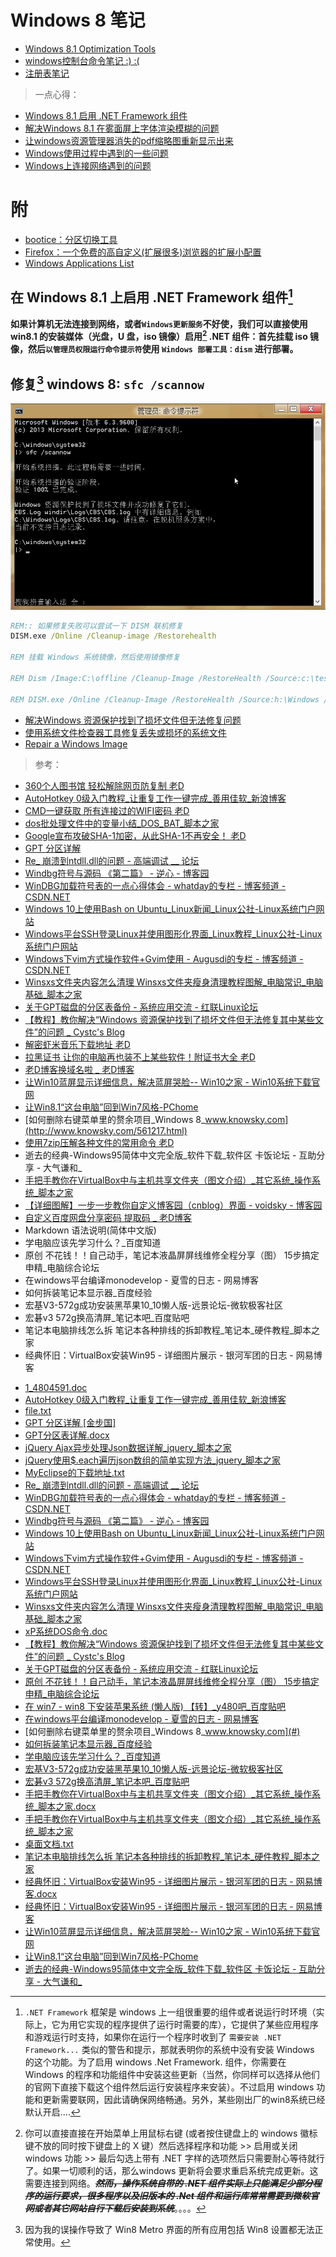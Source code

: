 <link href="../css/style.css" rel="stylesheet" type="text/css" />

# Windows 8 笔记

+ [Windows 8.1 Optimization Tools](windows_tools.md)
+ [windows控制台命令笔记 :) :(](windows_cmd.md)
+ [注册表笔记](regedit.md)

> 一点心得：

+ [Windows 8.1 启用 .NET Framework 组件](Windows8.1启用.NET3.0和4.0组件.md)
+ [解决Windows 8.1 在雾面屏上字体渲染模糊的问题](win_font.md)
+ [让windows资源管理器消失的pdf缩略图重新显示出来](让windows资源管理器消失的pdf缩略图重新显示出来.md)
+ [Windows使用过程中遇到的一些问题](Windows使用过程中遇到的一些问题.md)
+ [Windows上连接网络遇到的问题](Windows上连接网络遇到的问题.md)

# 附

+ [bootice：分区切换工具](bootice.md)
+ [Firefox：一个免费的高自定义(扩展很多)浏览器的扩展小配置](firefox.md)
+ [Windows Applications List](programfiles.md)

## 在 Windows 8.1 上启用 .NET Framework 组件[^.net]

**如果计算机无法连接到网络，或者`Windows更新服务`不好使，我们可以直接使用 win8.1 的安装媒体（光盘，U 盘，iso 镜像）启用[^method] .NET 组件：首先挂载 iso 镜像，然后`以管理员权限运行命令提示符`使用 `Windows 部署工具：dism` 进行部署。**

[^.net]: `.NET Framework` 框架是 windows 上一组很重要的组件或者说运行时环境（实际上，它为用它实现的程序提供了运行时需要的库），它提供了某些应用程序和游戏运行时支持，如果你在运行一个程序时收到了 `需要安装 .NET Framework...` 类似的警告和提示，那就表明你的系统中没有安装 Windows 的这个功能。为了启用 windows  .Net Framework. 组件，你需要在 Windows 的程序和功能组件中安装这些更新（当然，你同样可以选择从他们的官网下直接下载这个组件然后运行安装程序来安装）。不过启用 windows 功能和更新需要联网，因此请确保网络畅通。另外，某些刚出厂的win8系统已经默认开启....

[^method]: 你可以直接直接在开始菜单上用鼠标右键 (或者按住键盘上的 windows 徽标键不放的同时按下键盘上的 X 键）然后选择程序和功能 >> 启用或关闭windows 功能 >> 最后勾选上带有 .NET 字样的选项然后只需要耐心等待就行了。如果一切顺利的话，那么windows 更新将会要求重启系统完成更新。这需要连接到网络。~~***然而，操作系统自带的 .NET 组件实际上只能满足少部分程序的运行要求，很多程序以及旧版本的 .Net 组件和运行库常常需要到微软官网或者其它网站自行下载后安装到系统***~~。。。。

## 修复[^repier] windows 8: `sfc /scannow`

![](images/1548505975_5924.png)

```cmd
REM:: 如果修复失败可以尝试一下 DISM 联机修复
DISM.exe /Online /Cleanup-image /Restorehealth

REM 挂载 Windows 系统镜像，然后使用镜像修复

REM Dism /Image:C:\offline /Cleanup-Image /RestoreHealth /Source:c:\test\mount\windows

REM DISM.exe /Online /Cleanup-Image /RestoreHealth /Source:h:\Windows /LimitAccess
```

+ [解决Windows 资源保护找到了损坏文件但无法修复问题](https://wangye.org/blog/archives/1081/)
+ [使用系统文件检查器工具修复丢失或损坏的系统文件](https://support.microsoft.com/zh-cn/help/929833/use-the-system-file-checker-tool-to-repair-missing-or-corrupted-system)
+ [Repair a Windows Image](http://technet.microsoft.com/zh-cn/library/hh824869.aspx)

> 参考：

+ [360个人图书馆 轻松解除网页防复制  老D](https://laod.cn/black-technology/360doc-copy.html)
+ [AutoHotkey 0级入门教程_让重复工作一键完成_善用佳软_新浪博客](http://blog.sina.com.cn/s/blog_46dac66f010005g7.html)
+ [CMD一键获取 所有连接过的WIFI密码  老D](https://laod.cn/black-technology/cmd-obtain-wifi-password.html)
+ [dos批处理文件中的变量小结_DOS_BAT_脚本之家](http://www.jb51.net/article/49196.htm)
+ [Google宣布攻破SHA-1加密，从此SHA-1不再安全！  老D](https://laod.cn/news/google-sha-1.html)
+ [GPT 分区详解 ](http://www.jinbuguo.com/storage/gpt.html)
+ [Re_ 崩溃到ntdll.dll的问题 - 高端调试 __ 论坛](http://advdbg.org/forums/5776/ShowPost.aspx)
+ [Windbg符号与源码 《第二篇》 - 逆心 - 博客园](http://www.cnblogs.com/kissdodog/p/3729396.html)
+ [WinDBG加载符号表的一点心得体会 - whatday的专栏 - 博客频道 - CSDN.NET](http://blog.csdn.net/whatday/article/details/7100292)
+ [Windows 10上使用Bash on Ubuntu_Linux新闻_Linux公社-Linux系统门户网站](http://www.linuxidc.com/Linux/2016-04/130016.htm)
+ [Windows平台SSH登录Linux并使用图形化界面_Linux教程_Linux公社-Linux系统门户网站](http://www.linuxidc.com/Linux/2011-09/42340.htm)
+ [Windows下vim方式操作软件+Gvim使用 - Augusdi的专栏 - 博客频道 - CSDN.NET](http://blog.csdn.net/augusdi/article/details/43970341)
+ [Winsxs文件夹内容怎么清理 Winsxs文件夹瘦身清理教程图解_电脑常识_电脑基础_脚本之家](http://www.jb51.net/diannaojichu/164281.html)
+ [关于GPT磁盘的分区表备份 - 系统应用交流 - 红联Linux论坛](http://www.linuxdiyf.com/bbs/thread-310996-1-1.html)
+ [【教程】教你解决“Windows 资源保护找到了损坏文件但无法修复其中某些文件”的问题 _ Cystc's Blog](http://www.cystc.org/?p=2827)
+ [解密虾米音乐下载地址  老D](https://laod.cn/free/xiami-music.html)
+ [拉黑证书 让你的电脑再也装不上某些软件！附证书大全  老D](https://laod.cn/black-technology/pull-the-black-certificate.html)
+ [老D博客换域名啦 _ 老D博客](https://laod.cn/journal/cn-or-org.html)
+ [让Win10蓝屏显示详细信息，解决蓝屏哭脸-- Win10之家 - Win10系统下载官网](http://www.62hx.com/zixun/1101.html)
+ [让Win8.1“这台电脑”回到Win7风格-PChome](http://article.pchome.net/content-1678993.html)
+ [如何删除右键菜单里的赘余项目_Windows 8_www.knowsky.com](http://www.knowsky.com/561217.html)
+ [使用7zip压解各种文件的常用命令  老D](https://laod.cn/tools/7zip-jieya-mingling.html)
+ 逝去的经典-Windows95简体中文完全版_软件下载_软件区 卡饭论坛 - 互助分享 - 大气谦和_
+ [手把手教你在VirtualBox中与主机共享文件夹（图文介绍）_其它系统_操作系统_脚本之家](http://www.jb51.net/os/other/514409.html)
+ [【详细图解】一步一步教你自定义博客园（cnblog）界面 - voidsky - 博客园](http://www.cnblogs.com/voidsky/p/5490220.html)
+ [自定义百度网盘分享密码 提取码 _ 老D博客](https://laod.cn/black-technology/baidu-wangpan-tiquma.html)
+ Markdown 语法说明(简体中文版)
+ 学电脑应该先学习什么？_百度知道
+ 原创 不花钱！！自己动手，笔记本液晶屏屏线维修全程分享（图） 15步搞定 申精_电脑综合论坛
+ 在windows平台编译monodevelop - 夏雪的日志 - 网易博客
+ 如何拆装笔记本显示器_百度经验
+ 宏基V3-572g成功安装黑苹果10_10懒人版-远景论坛-微软极客社区
+ 宏碁v3 572g换高清屏_笔记本吧_百度贴吧
+ 笔记本电脑排线怎么拆 笔记本各种排线的拆卸教程_笔记本_硬件教程_脚本之家
+ 经典怀旧：VirtualBox安装Win95 - 详细图片展示 - 银河军团的日志 - 网易博客
- [1_4804591.doc](#)
- [AutoHotkey 0级入门教程_让重复工作一键完成_善用佳软_新浪博客](#)
- [file.txt](#)
- [GPT 分区详解 [金步国]](#)
- [GPT分区表详解.docx](#)
- [jQuery Ajax异步处理Json数据详解_jquery_脚本之家](#)
- [jQuery使用$.each遍历json数组的简单实现方法_jquery_脚本之家](#)
- [MyEclipse的下载地址.txt](#)
- [Re_ 崩溃到ntdll.dll的问题 - 高端调试 __ 论坛](#)
- [WinDBG加载符号表的一点心得体会 - whatday的专栏 - 博客频道 - CSDN.NET](#)
- [Windbg符号与源码 《第二篇》 - 逆心 - 博客园](#)
- [Windows 10上使用Bash on Ubuntu_Linux新闻_Linux公社-Linux系统门户网站](#)
- [Windows下vim方式操作软件+Gvim使用 - Augusdi的专栏 - 博客频道 - CSDN.NET](#)
- [Windows平台SSH登录Linux并使用图形化界面_Linux教程_Linux公社-Linux系统门户网站](#)
- [Winsxs文件夹内容怎么清理 Winsxs文件夹瘦身清理教程图解_电脑常识_电脑基础_脚本之家](#)
- [xP系统DOS命令.doc](#)
- [【教程】教你解决“Windows 资源保护找到了损坏文件但无法修复其中某些文件”的问题 _ Cystc's Blog](#)
- [关于GPT磁盘的分区表备份 - 系统应用交流 - 红联Linux论坛](#)
- [原创 不花钱！！自己动手，笔记本液晶屏屏线维修全程分享（图） 15步搞定 申精_电脑综合论坛](#)
- [在 win7 - win8 下安装苹果系统 (懒人版) 【转】_y480吧_百度贴吧](#)
- [在windows平台编译monodevelop - 夏雪的日志 - 网易博客](#)
- [如何删除右键菜单里的赘余项目_Windows 8_www.knowsky.com](#)
- [如何拆装笔记本显示器_百度经验](#)
- [学电脑应该先学习什么？_百度知道](#)
- [宏基V3-572g成功安装黑苹果10_10懒人版-远景论坛-微软极客社区](#)
- [宏碁v3 572g换高清屏_笔记本吧_百度贴吧](#)
- [手把手教你在VirtualBox中与主机共享文件夹（图文介绍）_其它系统_操作系统_脚本之家.docx](#)
- [手把手教你在VirtualBox中与主机共享文件夹（图文介绍）_其它系统_操作系统_脚本之家](#)
- [桌面文档.txt](#)
- [笔记本电脑排线怎么拆 笔记本各种排线的拆卸教程_笔记本_硬件教程_脚本之家](#)
- [经典怀旧：VirtualBox安装Win95 - 详细图片展示 - 银河军团的日志 - 网易博客.docx](#)
- [经典怀旧：VirtualBox安装Win95 - 详细图片展示 - 银河军团的日志 - 网易博客](#)
- [让Win10蓝屏显示详细信息，解决蓝屏哭脸-- Win10之家 - Win10系统下载官网](#)
- [让Win8.1“这台电脑”回到Win7风格-PChome](#)
- [逝去的经典-Windows95简体中文完全版_软件下载_软件区 卡饭论坛 - 互助分享 - 大气谦和_](#)

[^repier]: 因为我的误操作导致了 Win8 Metro 界面的所有应用包括 Win8 设置都无法正常使用。

